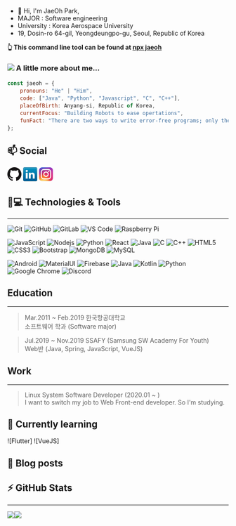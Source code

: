 
- 👋 Hi, I'm JaeOh Park, 
- MAJOR : Software engineering
- University : Korea Aerospace University
- 19, Dosin-ro 64-gil, Yeongdeungpo-gu, Seoul, Republic of Korea

**👆 This command line tool can be found at [npx jaeoh](https://github.com/gahusb/)**

### <img src="https://media.giphy.com/media/VgCDAzcKvsR6OM0uWg/giphy.gif" width="50"> A little more about me...  

```javascript
const jaeoh = {
    pronouns: "He" | "Him",
    code: ["Java", "Python", "Javascript", "C", "C++"],
    placeOfBirth: Anyang-si, Republic of Korea,
    currentFocus: "Building Robots to ease opertations",
    funFact: "There are two ways to write error-free programs; only the third one works"
};
```

## 📫 Social
[![GitHub](icons/github.png)](https://github.com/gahusb)
[![LinkedIn](icons/linkedin.png)](https://www.linkedin.com/in/jaeoh-park-gahusb/)
[![Instagram](icons/instagram.png)](https://www.instagram.com/gahusb/)

## 🚀💻 Technologies & Tools
---
  ![Git](https://img.shields.io/badge/-Git-black?style=flat-square&logo=git)
  ![GitHub](https://img.shields.io/badge/-GitHub-181717?style=flat-square&logo=github)
  ![GitLab](https://img.shields.io/badge/-GitLab-FCA121?style=flat-square&logo=gitlab)
  ![VS Code](https://img.shields.io/badge/-VS%20Code-007ACC?style=flat-square&logo=visual-studio-code)
  ![Raspberry Pi](https://img.shields.io/badge/-Raspberry%20Pi-C51A4A?style=flat-square&logo=Raspberry-Pi)

  ![JavaScript](https://img.shields.io/badge/-JavaScript-black?style=flat-square&logo=javascript)
  ![Nodejs](https://img.shields.io/badge/-Nodejs-black?style=flat-square&logo=Node.js)
  ![Python](https://img.shields.io/badge/-Python-black?style=flat-square&logo=Python)
  ![React](https://img.shields.io/badge/-React-black?style=flat-square&logo=react)
  ![Java](https://img.shields.io/badge/-java-E34A86?style=flat-square&logo=java)
  ![C](https://img.shields.io/badge/-C-00599C?style=flat-square&logo=c)
  ![C++](https://img.shields.io/badge/-C++-00599C?style=flat-square&logo=c)
  ![HTML5](https://img.shields.io/badge/-HTML5-E34F26?style=flat-square&logo=html5&logoColor=white)
  ![CSS3](https://img.shields.io/badge/-CSS3-1572B6?style=flat-square&logo=css3)
  ![Bootstrap](https://img.shields.io/badge/-Bootstrap-563D7C?style=flat-square&logo=bootstrap)
  ![MongoDB](https://img.shields.io/badge/-MongoDB-black?style=flat-square&logo=mongodb)
  ![MySQL](https://img.shields.io/badge/-MySQL-black?style=flat-square&logo=mysql)
  
  ![Android](https://img.shields.io/badge/Android-05150C?style=flat-square&logo=android)
  ![MaterialUI](https://img.shields.io/badge/-MatrialUI-0081CB?style=flat-square&logo=material-UI)
  ![Firebase](https://img.shields.io/badge/Firebase-black?style=flat-square&logo=firebase)
  ![Java](https://img.shields.io/badge/Java-orange?style=flat-square&logo=java)
  ![Kotlin]( https://img.shields.io/badge/Kotlin-black?style=flat-square&logo=kotlin)
  ![Python](https://img.shields.io/badge/-Python-black?style=flat-square&logo=Python)
  ![Google Chrome](https://img.shields.io/badge/Chrome-black?style=flat-square&logo=google-chrome)
  ![Discord](https://img.shields.io/badge/Discord-black?style=flat-square&logo=discord)

## Education
---
> Mar.2011 ~ Feb.2019 한국항공대학교 </br>
> 소프트웨어 학과 (Software major) </br>

> Jul.2019 ~ Nov.2019 SSAFY (Samsung SW Academy For Youth) </br>
> Web반 (Java, Spring, JavaScript, VueJS) </br>

## Work
---
> Linux System Software Developer (2020.01 ~ ) </br>
> I want to switch my job to Web Front-end developer. So I'm studying. </br>

## 🌱 Currently learning
 ![Flutter]
 ![VueJS]

## 📝 Blog posts
<!-- BLOG-POST-LIST:START -->
<!-- BLOG-POST-LIST:END -->

## ⚡ GitHub Stats
---
<img align="left" src="https://github-readme-stats.vercel.app/api?username=gahusb&show_icons=true&count_private=true&theme=gruvbox" />
<img src="https://github-readme-stats.vercel.app/api/top-langs/?username=gahusb&layout=compact&count_private=true&theme=gruvbox" />
